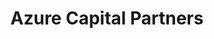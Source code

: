 ---
layout: firm_page
title: "Azure Capital Partners"
id: "azurecap.com"
permalink: "/azurecapitalpartnersazurecap.com/"
website: "https://www.azurecap.com/"
offices: "San Francisco (United States), Menlo Park (United States), Calgary (Canada)"
investment_stages: "Post-Seed, Series A, Series B"
portfolio_companies: "VMware, Bill Me Later, Calix, Cyan, Native, Top Tier, TripIt, World Wide Packets, The Bouqs, Blume, Broadcom, Cerent, Clutch, Com21, Empowerly, Efficient Networks, Eight Sleep, Merit, Packet Engines, Phanfare, QL Gaming, Ranovus, Sanctuary, Shinesty, Siemens, Sliderocket, Chairish, Education.com, Medsphere, Open Road, Silkroad, FilterEasy, GotIt, Maker Media, Coffee Meets Bagel, Luma, Sprinklr, Tripping, BlogHer, Cooking.com, Julep, Rooftop Media, Wildseed, Prospect Park, Woodbury Computer Associates, Broadlight, NeoNova, Parama, Prediction IO, Sylantro, Tutum, Convercent, Decision Next, GenXComm, NetFortris, K2 Software, ScreenMeet, Selector, Unitas Global, Virtana, Ginkgo Bioworks, IrisVR, Magic Cube, FanXchange, Showbie, Subpac"
portfolio_link: "http://www.azurecap.com/companies"
investment_markets: "Consumer, Communications Infrastructure, Software, Systems, Cloud Infrastructure, Data Center, Enterprise Software, AI/ML solutions, Digitally native vertical e-commerce, Cloud-enabling applications and infrastructure, IoT, Gaming, Digital media"
founded_year: "2000"
description: "Azure Capital Partners is a San Francisco-based early-stage venture capital firm investing primarily in seed to post-seed stage technology companies. They focus on transformative growth opportunities and serve as trusted advisors to their portfolio companies, providing mentoring and value-add services."
linkedin: "https://www.linkedin.com/company/azure-capital-partners"
twitter: "http://twitter.com/azurecap"
instagram: ""
team_page: "http://www.azurecap.com/our-team"
investor_type: "Venture Capital"
crunchbase: "https://www.crunchbase.com/organization/azure-capital-partners"
pitchbook: "https://pitchbook.com/profiles/investor/11118-97"

# SEO Optimization
meta_title: "Azure Capital Partners - VC Firm - projectstartups.com"
meta_description: "Azure Capital Partners, Azure Capital Partners is a San Francisco-based early-stage venture capital firm investing primarily in seed to post-seed stage technology companies. ..."
meta_keywords: "Azure Capital Partners, Consumer, Communications Infrastructure, Software, Systems, Cloud Infrastructure, Data Center, Enterprise Software, AI/ML solutions, Digitally native vertical e-commerce, Cloud-enabling applications and infrastructure, IoT, Gaming, Digital media, VC firm, venture capital, startup investor, projectstartups.com"
canonical_url: "https://vc.projectstartups.com/azurecapitalpartnersazurecap.com/"
---